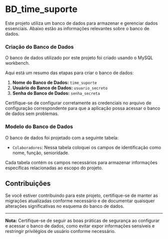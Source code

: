 
# BD_time_suporte

Este projeto utiliza um banco de dados para armazenar e gerenciar dados essenciais. Abaixo estão as informações relevantes sobre o banco de dados.

### Criação do Banco de Dados

O banco de dados utilizado por este projeto foi criado usando o MySQL workbench.

Aqui está um resumo das etapas para criar o banco de dados:

1. **Nome do Banco de Dados:** `time_suporte`
2. **Usuário do Banco de Dados:** `usuario_secreto`
3. **Senha do Banco de Dados:** `senha_secreta`

Certifique-se de configurar corretamente as credenciais no arquivo de configuração correspondente para que a aplicação possa acessar o banco de dados sem problemas.

### Modelo do Banco de Dados

O banco de dados foi projetado com a seguinte tabela:

- `Colaboradores`: Nessa tabela coloquei os campos de identificação como nome, função, senioridade.


Cada tabela contém os campos necessários para armazenar informações específicas relacionadas ao escopo do projeto.


## Contribuições

Se você estiver contribuindo para este projeto, certifique-se de manter as migrações atualizadas conforme necessário e de documentar quaisquer alterações significativas no esquema do banco de dados.

---

**Nota:** Certifique-se de seguir as boas práticas de segurança ao configurar e acessar o banco de dados, como evitar expor informações sensíveis e restringir privilégios de usuário conforme necessário.

